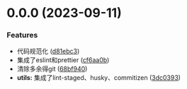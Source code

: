 # 0.0.0 (2023-09-11)


### Features

* 代码规范化 ([d81ebc3](https://github.com/undercurre/uni-axios-adapter/commit/d81ebc3d011f26716270943258a3bd7d269258b5))
* 集成了eslint和prettier ([cf6aa0b](https://github.com/undercurre/uni-axios-adapter/commit/cf6aa0b2103abf1f2851ee57e4d657b0398a40f4))
* 清除多余得git ([68bf940](https://github.com/undercurre/uni-axios-adapter/commit/68bf940aa7466b73b83e0d65b521e346fea5b14f))
* **utils:** 集成了lint-staged、husky、commitizen ([3dc0393](https://github.com/undercurre/uni-axios-adapter/commit/3dc0393c307d162cc027f16a353aa315fa4155c3))



